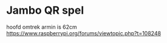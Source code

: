 # Jambo QR spel
hoofd omtrek armin is 62cm
https://www.raspberrypi.org/forums/viewtopic.php?t=108248